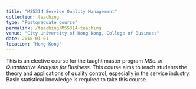 ```yaml
---
title: "MS5314 Service Quality Management"
collection: teaching
type: "Postgraduate course"
permalink: /teaching/MS5314-teaching
venue: "City University of Hong Kong, College of Business"
date: 2018-01-01
location: "Hong Kong"
---
```


This is an elective course for the taught master program _MSc. in Quantitative Analysis for Business_. This course aims to teach students the theory and applications of quality control, especially in the service industry. Basic statistical knowledge is required to take this course.
